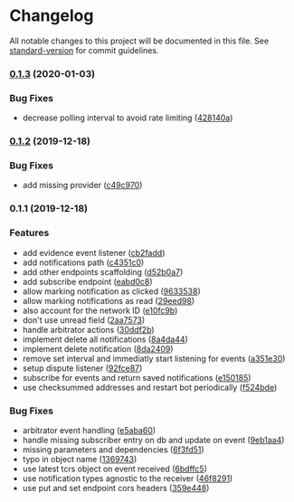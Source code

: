 # Changelog

All notable changes to this project will be documented in this file. See [standard-version](https://github.com/conventional-changelog/standard-version) for commit guidelines.

### [0.1.3](https://github.com/kleros/gtcr-notifications/compare/v0.1.2...v0.1.3) (2020-01-03)


### Bug Fixes

* decrease polling interval to avoid rate limiting ([428140a](https://github.com/kleros/gtcr-notifications/commit/428140ae715885833eeea6ecefa980d812ca82cd))

### [0.1.2](https://github.com/kleros/gtcr-notifications/compare/v0.1.1...v0.1.2) (2019-12-18)


### Bug Fixes

* add missing provider ([c49c970](https://github.com/kleros/gtcr-notifications/commit/c49c970e84c17579d67cf0b935e23153f353740b))

### 0.1.1 (2019-12-18)


### Features

* add evidence event listener ([cb2fadd](https://github.com/kleros/gtcr-notifications/commit/cb2fadd2ca0450b925982025a5287e0a05bfc144))
* add notifications path ([c4351c0](https://github.com/kleros/gtcr-notifications/commit/c4351c081035676d5660613d81b469d7f551a2a7))
* add other endpoints scaffolding ([d52b0a7](https://github.com/kleros/gtcr-notifications/commit/d52b0a7a9fd15ddb2cf6cd3d503e340fa9806563))
* add subscribe endpoint ([eabd0c8](https://github.com/kleros/gtcr-notifications/commit/eabd0c84263a195ae514a33fcc555281f3135a06))
* allow marking notification as clicked ([9633538](https://github.com/kleros/gtcr-notifications/commit/963353852a9e1cd03ce8618cbdbcc0c3647df26c))
* allow marking notifications as read ([29eed98](https://github.com/kleros/gtcr-notifications/commit/29eed9806d93643b5e99147e930b99a2552b2f50))
* also account for the network ID ([e10fc9b](https://github.com/kleros/gtcr-notifications/commit/e10fc9b16d528ef510f6abfa01f441ef249df6c2))
* don't use unread field ([2aa7573](https://github.com/kleros/gtcr-notifications/commit/2aa757362564b7971dc1d913c51a77807769f470))
* handle arbitrator actions ([30ddf2b](https://github.com/kleros/gtcr-notifications/commit/30ddf2b10cce873a380420119fc894d81a7682ed))
* implement delete all notifications ([8a4da44](https://github.com/kleros/gtcr-notifications/commit/8a4da4494df1205092ee5dd8fb44b15a49984eb9))
* implement delete notification ([8da2409](https://github.com/kleros/gtcr-notifications/commit/8da24090cf65709be8890b349d2aff08bbba4e5b))
* remove set interval and immediatly start listening for events ([a351e30](https://github.com/kleros/gtcr-notifications/commit/a351e3034c3f76e109721cc795c62c2c8d9bbf42))
* setup dispute listener ([92fce87](https://github.com/kleros/gtcr-notifications/commit/92fce874bce1f77610df49c3ce3091416d5f0fd9))
* subscribe for events and return saved notifications ([e150185](https://github.com/kleros/gtcr-notifications/commit/e1501859e58c3b94b75caeca12c0bc9386fe4888))
* use checksummed addresses and restart bot periodically ([f524bde](https://github.com/kleros/gtcr-notifications/commit/f524bde1a8ee886f07cbdff14a4c303f9f642c73))


### Bug Fixes

* arbitrator event handling ([e5aba60](https://github.com/kleros/gtcr-notifications/commit/e5aba608f3a6d7651c7fbdb61bb044cc22066dea))
* handle missing subscriber entry on db and update on event ([9eb1aa4](https://github.com/kleros/gtcr-notifications/commit/9eb1aa4a71c2a785ae1b9773dd743789e519cd8e))
* missing parameters and dependencies ([6f3fd51](https://github.com/kleros/gtcr-notifications/commit/6f3fd51552045aa8172ceb5bb239c0eb8e8efb38))
* typo in object name ([1369743](https://github.com/kleros/gtcr-notifications/commit/1369743c444c3e71c4439f030e1f7ba346e0df38))
* use latest tcrs object on event received ([6bdffc5](https://github.com/kleros/gtcr-notifications/commit/6bdffc50189135e584c38eef70f98af3e159fd12))
* use notification types agnostic to the receiver ([46f8291](https://github.com/kleros/gtcr-notifications/commit/46f8291a102aeabe0278f3f7ca6a823434562f8f))
* use put and set endpoint cors headers ([359e448](https://github.com/kleros/gtcr-notifications/commit/359e4486ae7b2aaa3946b0329437a96512866028))
